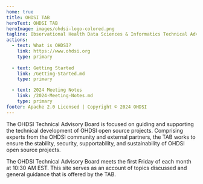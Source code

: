```yaml
---
home: true
title: OHDSI TAB
heroText: OHDSI TAB
heroImage: images/ohdsi-logo-colored.png
tagline: Observational Health Data Sciences & Informatics Technical Advisory Board
actions:
  - text: What is OHDSI?
    link: https://www.ohdsi.org
    type: primary
    
  - text: Getting Started
    link: /Getting-Started.md
    type: primary

  - text: 2024 Meeting Notes
    link: /2024-Meeting-Notes.md
    type: primary
footer: Apache 2.0 Licensed | Copyright © 2024 OHDSI
---
```


The OHDSI Technical Advisory Board is focused on guiding and supporting the technical development of OHDSI open source projects. Comprising experts from the OHDSI community and external partners, the TAB works to ensure the stability, security, supportability, and sustainability of OHDSI open source projects. 

The OHDSI Technical Advisory Board meets the first Friday of each month at 10:30 AM EST. This site serves as an account of topics discussed and general guidance that is offered by the TAB.
